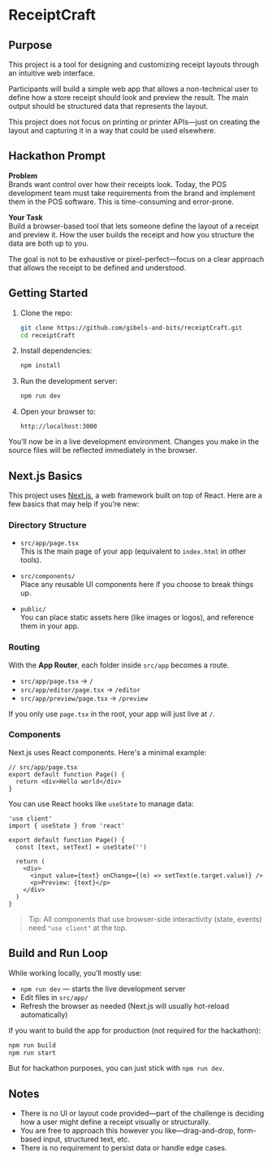 # ReceiptCraft

## Purpose

This project is a tool for designing and customizing receipt layouts through an intuitive web interface.

Participants will build a simple web app that allows a non-technical user to define how a store receipt should look and preview the result. The main output should be structured data that represents the layout.

This project does not focus on printing or printer APIs—just on creating the layout and capturing it in a way that could be used elsewhere.

## Hackathon Prompt

**Problem**  
Brands want control over how their receipts look.  Today, the POS development team must take requirements from the brand and implement them in the POS software.  This is time-consuming and error-prone. 

**Your Task**  
Build a browser-based tool that lets someone define the layout of a receipt and preview it. How the user builds the receipt and how you structure the data are both up to you.

The goal is not to be exhaustive or pixel-perfect—focus on a clear approach that allows the receipt to be defined and understood.

## Getting Started

1. Clone the repo:
   ```bash
   git clone https://github.com/gibels-and-bits/receiptCraft.git
   cd receiptCraft
   ```

2. Install dependencies:
   ```bash
   npm install
   ```

3. Run the development server:
   ```bash
   npm run dev
   ```

4. Open your browser to:
   ```
   http://localhost:3000
   ```

You’ll now be in a live development environment. Changes you make in the source files will be reflected immediately in the browser.

## Next.js Basics

This project uses [Next.js](https://nextjs.org), a web framework built on top of React. Here are a few basics that may help if you’re new:

### Directory Structure

- `src/app/page.tsx`  
  This is the main page of your app (equivalent to `index.html` in other tools).
  
- `src/components/`  
  Place any reusable UI components here if you choose to break things up.

- `public/`  
  You can place static assets here (like images or logos), and reference them in your app.

### Routing

With the **App Router**, each folder inside `src/app` becomes a route.

- `src/app/page.tsx` → `/`
- `src/app/editor/page.tsx` → `/editor`
- `src/app/preview/page.tsx` → `/preview`

If you only use `page.tsx` in the root, your app will just live at `/`.

### Components

Next.js uses React components. Here's a minimal example:

```tsx
// src/app/page.tsx
export default function Page() {
  return <div>Hello world</div>
}
```

You can use React hooks like `useState` to manage data:

```tsx
'use client'
import { useState } from 'react'

export default function Page() {
  const [text, setText] = useState('')

  return (
    <div>
      <input value={text} onChange={(e) => setText(e.target.value)} />
      <p>Preview: {text}</p>
    </div>
  )
}
```

> Tip: All components that use browser-side interactivity (state, events) need `"use client"` at the top.

## Build and Run Loop

While working locally, you’ll mostly use:

- `npm run dev` — starts the live development server  
- Edit files in `src/app/`  
- Refresh the browser as needed (Next.js will usually hot-reload automatically)

If you want to build the app for production (not required for the hackathon):

```bash
npm run build
npm run start
```

But for hackathon purposes, you can just stick with `npm run dev`.

## Notes

- There is no UI or layout code provided—part of the challenge is deciding how a user might define a receipt visually or structurally.
- You are free to approach this however you like—drag-and-drop, form-based input, structured text, etc.
- There is no requirement to persist data or handle edge cases.

